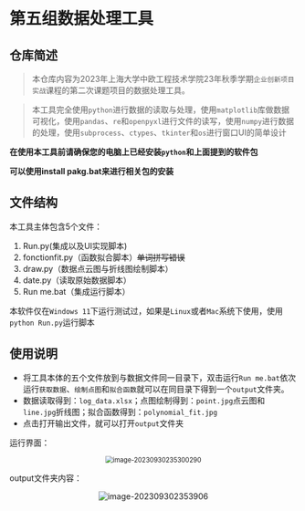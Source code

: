 # 第五组数据处理工具

## 仓库简述

> 本仓库内容为2023年上海大学中欧工程技术学院23年秋季学期`企业创新项目实战`课程的第二次课题项目的数据处理工具。

> 本工具完全使用`python`进行数据的读取与处理，使用`matplotlib`库做数据可视化，使用`pandas`、`re`和`openpyxl`进行文件的读写，使用`numpy`进行数据的处理，使用`subprocess`、`ctypes`、`tkinter`和`os`进行窗口UI的简单设计

**在使用本工具前请确保您的电脑上已经安装`python`和上面提到的软件包**

**可以使用install pakg.bat来进行相关包的安装**

## 文件结构

本工具主体包含5个文件：

1. Run.py(集成以及UI实现脚本)
2. fonctionfit.py（函数拟合脚本）~~单词拼写错误~~
3. draw.py（数据点云图与折线图绘制脚本）
4. date.py（读取原始数据脚本）
5. Run me.bat（集成运行脚本）

本软件仅在`Windows 11`下运行测试过，如果是`Linux`或者`Mac`系统下使用，使用`python Run.py`运行脚本

## 使用说明

- 将工具本体的五个文件放到与数据文件同一目录下，双击运行`Run me.bat`依次运行`获取数据`、`绘制点图`和`拟合函数`就可以在同目录下得到一个`output`文件夹。
- 数据读取得到：`log_data.xlsx`；点图绘制得到：`point.jpg`点云图和`line.jpg`折线图；拟合函数得到：`polynomial_fit.jpg`
- 点击打开输出文件，就可以打开`output`文件夹

运行界面：
<div align=center><img src="https://mzee-imge.oss-cn-shanghai.aliyuncs.com/images/202309302353362.png" alt="image-20230930235300290" style="zoom:80%;" /></div>

output文件夹内容：
<div align=center><img src="https://mzee-imge.oss-cn-shanghai.aliyuncs.com/images/202309302353906.png" alt="image-202309302353906" style="zoom:100%;" /></div>


